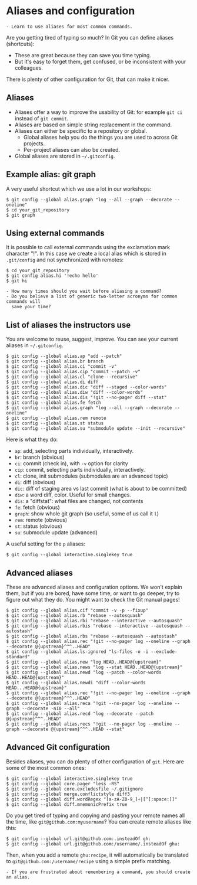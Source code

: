 # Aliases and configuration

```{objectives}
- Learn to use aliases for most common commands.
```

Are you getting tired of typing so much? In Git you can define aliases (shortcuts):
- These are great because they can save you time typing.
- But it's easy to forget them, get confused, or be inconsistent with your colleagues.

There is plenty of other configuration for Git, that can make it nicer.


## Aliases

- Aliases offer a way to improve the usability of Git: for
  example `git ci` instead of `git commit`.
- Aliases are based on simple string replacement in the command.
- Aliases can either be specific to a repository or global.
  - Global aliases help you do the things you are used to across Git projects.
  - Per-project aliases can also be created.
- Global aliases are stored in `~/.gitconfig`.


## Example alias: git graph

A very useful shortcut which we use a lot in our workshops:

```console
$ git config --global alias.graph "log --all --graph --decorate --oneline"
$ cd your_git_repository
$ git graph
```


## Using external commands

It is possible to call external commands using the exclamation mark character "!".
In this case we create a local alias which is
stored in `.git/config` and not synchronized with remotes:

```console
$ cd your_git_repository
$ git config alias.hi '!echo hello'
$ git hi
```

```{discussion} Food for thought: When to alias?
- How many times should you wait before aliasing a command?
- Do you believe a list of generic two-letter acronyms for common commands will
  save your time?
```


## List of aliases the instructors use

You are welcome to reuse, suggest, improve.
You can see your current aliases in `~/.gitconfig`.

```console
$ git config --global alias.ap "add --patch"
$ git config --global alias.br branch
$ git config --global alias.ci "commit -v"
$ git config --global alias.cip "commit --patch -v"
$ git config --global alias.cl "clone --recursive"
$ git config --global alias.di diff
$ git config --global alias.dic "diff --staged --color-words"
$ git config --global alias.diw "diff --color-words"
$ git config --global alias.dis "!git --no-pager diff --stat"
$ git config --global alias.fe fetch
$ git config --global alias.graph "log --all --graph --decorate --oneline"
$ git config --global alias.rem remote
$ git config --global alias.st status
$ git config --global alias.su "submodule update --init --recursive"
```

Here is what they do:
- `ap`: add, selecting parts individually, interactively.
- `br`: branch (obvious)
- `ci`: commit (check in), with `-v` option for clarity
- `cip`: commit, selecting parts individually, interactively.
- `cl`: clone, init submodules (submodules are an advanced topic)
- `di`: diff (obvious)
- `dic`: diff of staging area vs last commit (what is about to be committed)
- `diw`: a word diff, color.  Useful for small changes.
- `dis`: a "diffstat": what files are changed, not contents
- `fe`: fetch (obvious)
- `graph`: show whole git graph (so useful, some of us call it `l`)
- `rem`: remote (obvious)
- `st`: status (obvious)
- `su`: submodule update (advanced)

A useful setting for the `p` aliases:
```console
$ git config --global interactive.singlekey true
```


## Advanced aliases

These are advanced aliases and configuration options.  We won't explain them,
but if you are bored, have some time, or want to go deeper, try to
figure out what they do.  You might want to check the Git manual
pages!

```console
$ git config --global alias.cif "commit -v -p --fixup"
$ git config --global alias.rb "rebase --autosquash"
$ git config --global alias.rbi "rebase --interactive --autosquash"
$ git config --global alias.rbis "rebase --interactive --autosquash --autostash"
$ git config --global alias.rbs "rebase --autosquash --autostash"
$ git config --global alias.rec "!git --no-pager log --oneline --graph --decorate @{upstream}^^^..HEAD"
$ git config --global alias.ls-ignored "ls-files -o -i --exclude-standard"
$ git config --global alias.new "log HEAD..HEAD@{upstream}"
$ git config --global alias.news "log --stat HEAD..HEAD@{upstream}"
$ git config --global alias.newd "log --patch --color-words HEAD..HEAD@{upstream}"
$ git config --global alias.newdi "diff --color-words HEAD...HEAD@{upstream}"
$ git config --global alias.rec "!git --no-pager log --oneline --graph --decorate @{upstream}^^^..HEAD"
$ git config --global alias.reca "!git --no-pager log --oneline --graph --decorate -n10 --all"
$ git config --global alias.recd "log --decorate --patch @{upstream}^^^..HEAD"
$ git config --global alias.recs "!git --no-pager log --oneline --graph --decorate @{upstream}^^^..HEAD --stat"
```

## Advanced Git configuration

Besides aliases, you can do plenty of other configuration of `git`.
Here are some of the most common ones:

```console
$ git config --global interactive.singlekey true
$ git config --global core.pager "less -RS"
$ git config --global core.excludesfile ~/.gitignore
$ git config --global merge.conflictstyle diff3
$ git config --global diff.wordRegex "[a-zA-Z0-9_]+|[^[:space:]]"
$ git config --global diff.mnemonicPrefix true
```

Do you get tired of typing and copying and pasting your remote names
all the time, like `git@github.com:myusername`?  You can create remote
aliases like this:

```console
$ git config --global url.git@github.com:.insteadOf gh:
$ git config --global url.git@github.com:/username/.insteadOf ghu:
```

Then, when you add a remote `ghu:recipe`, it will automatically be
translated to `git@github.com:/username/recipe` using a simple prefix
matching.


```{keypoints}
- If you are frustrated about remembering a command, you should create an alias.
```
